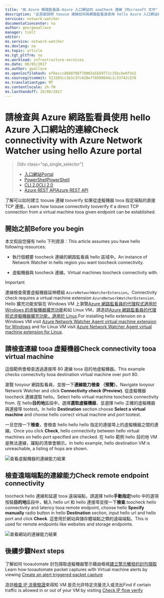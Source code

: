 ```yaml
---
title: "與 Azure 網路監看員-Azure 入口網站的 aaaCheck 連線 |Microsoft 文件"
description: "此頁面說明 toouse 連線如何與網路監看員使用 hello Azure 入口網站檢查"
services: network-watcher
documentationcenter: na
author: georgewallace
manager: timlt
editor: 
ms.service: network-watcher
ms.devlang: na
ms.topic: article
ms.tgt_pltfrm: na
ms.workload: infrastructure-services
ms.date: 08/03/2017
ms.author: gwallace
ms.openlocfilehash: ef6ecccd688f06f70003a5b59771c15bcbe8f3e2
ms.sourcegitcommit: 523283cc1b3c37c428e77850964dc1c33742c5f0
ms.translationtype: MT
ms.contentlocale: zh-TW
ms.lasthandoff: 10/06/2017
---
```

# <a name="check-connectivity-with-azure-network-watcher-using-hello-azure-portal"></a><span data-ttu-id="a6fae-103">請檢查與 Azure 網路監看員使用 hello Azure 入口網站的連線</span><span class="sxs-lookup"><span data-stu-id="a6fae-103">Check connectivity with Azure Network Watcher using hello Azure portal</span></span>

> [!div class="op_single_selector"]
> - [<span data-ttu-id="a6fae-104">入口網站</span><span class="sxs-lookup"><span data-stu-id="a6fae-104">Portal</span></span>](network-watcher-connectivity-portal.md)
> - [<span data-ttu-id="a6fae-105">PowerShell</span><span class="sxs-lookup"><span data-stu-id="a6fae-105">PowerShell</span></span>](network-watcher-connectivity-powershell.md)
> - [<span data-ttu-id="a6fae-106">CLI 2.0</span><span class="sxs-lookup"><span data-stu-id="a6fae-106">CLI 2.0</span></span>](network-watcher-connectivity-cli.md)
> - [<span data-ttu-id="a6fae-107">Azure REST API</span><span class="sxs-lookup"><span data-stu-id="a6fae-107">Azure REST API</span></span>](network-watcher-connectivity-rest.md)

<span data-ttu-id="a6fae-108">了解可以如何建立 toouse 連線 tooverify 如果從虛擬機器 tooa 指定端點的直接 TCP 連接。</span><span class="sxs-lookup"><span data-stu-id="a6fae-108">Learn how toouse connectivity tooverify if a direct TCP connection from a virtual machine tooa given endpoint can be established.</span></span>

## <a name="before-you-begin"></a><span data-ttu-id="a6fae-109">開始之前</span><span class="sxs-lookup"><span data-stu-id="a6fae-109">Before you begin</span></span>

<span data-ttu-id="a6fae-110">本文假設您擁有 hello 下列資源：</span><span class="sxs-lookup"><span data-stu-id="a6fae-110">This article assumes you have hello following resources:</span></span>

* <span data-ttu-id="a6fae-111">執行個體要 toocheck 連線的網路監看員 hello 區域中。</span><span class="sxs-lookup"><span data-stu-id="a6fae-111">An instance of Network Watcher in hello region you want toocheck connectivity.</span></span>

* <span data-ttu-id="a6fae-112">虛擬機器與 toocheck 連線。</span><span class="sxs-lookup"><span data-stu-id="a6fae-112">Virtual machines toocheck connectivity with.</span></span>

> [!IMPORTANT]
> <span data-ttu-id="a6fae-113">連線檢查需要虛擬機器延伸模組 `AzureNetworkWatcherExtension`。</span><span class="sxs-lookup"><span data-stu-id="a6fae-113">Connectivity check requires a virtual machine extension `AzureNetworkWatcherExtension`.</span></span> <span data-ttu-id="a6fae-114">Hello 擴充功能安裝在 Windows VM 上瀏覽[Azure 網路監看員的代理程式適用於 Windows 的虛擬機器擴充功能](../virtual-machines/windows/extensions-nwa.md)和如 Linux VM，請造訪[Azure 網路監看員的代理程式虛擬機器擴充功能，適用於 Linux](../virtual-machines/linux/extensions-nwa.md).</span><span class="sxs-lookup"><span data-stu-id="a6fae-114">For installing hello extension on a Windows VM visit [Azure Network Watcher Agent virtual machine extension for Windows](../virtual-machines/windows/extensions-nwa.md) and for Linux VM visit [Azure Network Watcher Agent virtual machine extension for Linux](../virtual-machines/linux/extensions-nwa.md).</span></span>

## <a name="check-connectivity-tooa-virtual-machine"></a><span data-ttu-id="a6fae-115">請檢查連線 tooa 虛擬機器</span><span class="sxs-lookup"><span data-stu-id="a6fae-115">Check connectivity tooa virtual machine</span></span>

<span data-ttu-id="a6fae-116">這個範例會檢查透過連接埠 80 連線 tooa 目的地虛擬機器。</span><span class="sxs-lookup"><span data-stu-id="a6fae-116">This example checks connectivity tooa destination virtual machine over port 80.</span></span>

<span data-ttu-id="a6fae-117">瀏覽 tooyour 網路監看員，並按一下**連線能力檢查 （預覽）**。</span><span class="sxs-lookup"><span data-stu-id="a6fae-117">Navigate tooyour Network Watcher and click **Connectivity check (Preview)**.</span></span> <span data-ttu-id="a6fae-118">從虛擬機器 toocheck 連線選取 hello。</span><span class="sxs-lookup"><span data-stu-id="a6fae-118">Select hello virtual machine toocheck connectivity from.</span></span> <span data-ttu-id="a6fae-119">在 hello**目的地**區段中，選擇**選取虛擬機器**，並選擇 hello 正確的虛擬機器與連接埠 tootest。</span><span class="sxs-lookup"><span data-stu-id="a6fae-119">In hello **Destination** section choose **Select a virtual machine** and choose hello correct virtual machine and port tootest.</span></span>

<span data-ttu-id="a6fae-120">一旦您按一下**檢查**，會檢查 hello hello hello 指定的連接埠上的虛擬機器之間的連線。</span><span class="sxs-lookup"><span data-stu-id="a6fae-120">Once you click **Check**, hello connectivity between hello virtual machines on hello port specified are checked.</span></span> <span data-ttu-id="a6fae-121">在 hello 範例 hello 目的地 VM 是無法連線，躍點的清單會顯示。</span><span class="sxs-lookup"><span data-stu-id="a6fae-121">In hello example, hello destination VM is unreachable, a listing of hops are shown.</span></span>

![查看虛擬機器的連線能力結果][1]

## <a name="check-remote-endpoint-connectivity"></a><span data-ttu-id="a6fae-123">檢查遠端端點的連線能力</span><span class="sxs-lookup"><span data-stu-id="a6fae-123">Check remote endpoint connectivity</span></span>

<span data-ttu-id="a6fae-124">toocheck hello 連線和延遲 tooa 遠端端點，請選擇 hello**手動指定**hello 中的選項按鈕**目的地**區段中，輸入 hello url 和 hello 連接埠並按一下**檢查**.</span><span class="sxs-lookup"><span data-stu-id="a6fae-124">toocheck hello connectivity and latency tooa remote endpoint, choose hello **Specify manually** radio button in hello **Destination** section, input hello url and hello port and click **Check**.</span></span>  <span data-ttu-id="a6fae-125">這會用於網站與儲存體端點之類的遠端端點。</span><span class="sxs-lookup"><span data-stu-id="a6fae-125">This is used for remote endpoints like websites and storage endpoints.</span></span>

![查看網站的連線能力結果][2]

## <a name="next-steps"></a><span data-ttu-id="a6fae-127">後續步驟</span><span class="sxs-lookup"><span data-stu-id="a6fae-127">Next steps</span></span>

<span data-ttu-id="a6fae-128">了解如何 tooautomate 封包擷取虛擬機器警示藉由檢視[建立警示觸發的封包擷取](network-watcher-alert-triggered-packet-capture.md)</span><span class="sxs-lookup"><span data-stu-id="a6fae-128">Learn how tooautomate packet captures with Virtual machine alerts by viewing [Create an alert triggered packet capture](network-watcher-alert-triggered-packet-capture.md)</span></span>

<span data-ttu-id="a6fae-129">造訪[檢查 IP 流量驗證](network-watcher-check-ip-flow-verify-portal.md)來得知 VM 是否允許特定流量流入或流出</span><span class="sxs-lookup"><span data-stu-id="a6fae-129">Find if certain traffic is allowed in or out of your VM by visiting [Check IP flow verify](network-watcher-check-ip-flow-verify-portal.md)</span></span>

[1]: ./media/network-watcher-connectivity-portal/figure1.png
[2]: ./media/network-watcher-connectivity-portal/figure2.png
